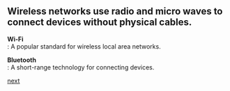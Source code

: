 ## Wireless networks use radio and micro waves to connect devices without physical cables.

**Wi-Fi** \
    : A popular standard for wireless local area networks.

**Bluetooth** \
    : A short-range technology for connecting devices.

[next](https://github.com/ROT101/learn_something/blob/main/networking/9.network_managment.md)
